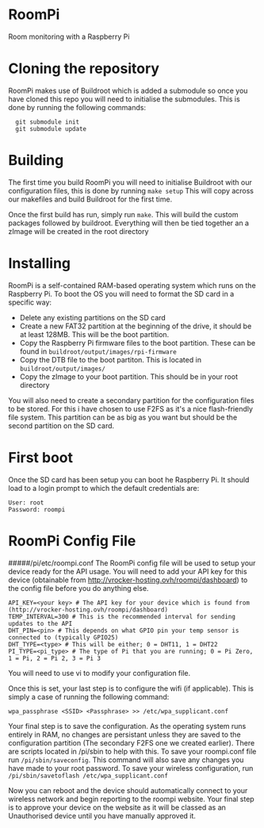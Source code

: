 # RoomPi
Room monitoring with a Raspberry Pi

# Cloning the repository
RoomPi makes use of Buildroot which is added a submodule so once you have cloned this repo you will need to initialise the submodules. This is done by running the following commands:

```
  git submodule init
  git submodule update
```

# Building
The first time you build RoomPi you will need to initialise Buildroot with our configuration files, this is done by running ```make setup```
This will copy across our makefiles and build Buildroot for the first time.

Once the first build has run, simply run ```make```. This will build the custom packages followed by buildroot. Everything will then be tied together an a zImage will be created in the root directory

# Installing
RoomPi is a self-contained RAM-based operating system which runs on the Raspberry Pi. To boot the OS you will need to format the SD card in a specific way:

* Delete any existing partitions on the SD card
* Create a new FAT32 partition at the beginning of the drive, it should be at least 128MB. This will be the boot partition.
* Copy the Raspberry Pi firmware files to the boot partition. These can be found in ```buildroot/output/images/rpi-firmware```
* Copy the DTB file to the boot partiton. This is located in ```buildroot/output/images/```
* Copy the zImage to your boot partition. This should be in your root directory

You will also need to create a secondary partition for the configuration files to be stored. For this i have chosen to use F2FS as it's a nice flash-friendly file system. This partition can be as big as you want but should be the second partition on the SD card.

# First boot
Once the SD card has been setup you can boot he Raspberry Pi. It should load to a login prompt to which the default credentials are:

```
User: root
Password: roompi
```

# RoomPi Config File
#####/pi/etc/roompi.conf
The RoomPi config file will be used to setup your device ready for the API usage. You will need to add your API key for this device (obtainable from http://vrocker-hosting.ovh/roompi/dashboard) to the config file before you do anything else.

```
API_KEY=<your key> # The API key for your device which is found from (http://vrocker-hosting.ovh/roompi/dashboard)
TEMP_INTERVAL=300 # This is the recommended interval for sending updates to the API
DHT_PIN=<pin> # This depends on what GPIO pin your temp sensor is connected to (typically GPIO25)
DHT_TYPE=<type> # This will be either; 0 = DHT11, 1 = DHT22
PI_TYPE=<pi_type> # The type of Pi that you are running; 0 = Pi Zero, 1 = Pi, 2 = Pi 2, 3 = Pi 3
```

You will need to use vi to modify your configuration file.

Once this is set, your last step is to configure the wifi (if applicable). This is simply a case of running the following command:
```
wpa_passphrase <SSID> <Passphrase> >> /etc/wpa_supplicant.conf
```

Your final step is to save the configuration. As the operating system runs entirely in RAM, no changes are persistant unless they are saved to the configuration partition (The secondary F2FS one we created earlier).
There are scripts located in /pi/sbin to help with this. 
To save your roompi.conf file run ```/pi/sbin/saveconfig```. This command will also save any changes you have made to your root password.
To save your wireless configuration, run ```/pi/sbin/savetoflash /etc/wpa_supplicant.conf```

Now you can reboot and the device should automatically connect to your wireless network and begin reporting to the roompi website. Your final step is to approve your device on the website as it will be classed as an Unauthorised device until you have manually approved it.
